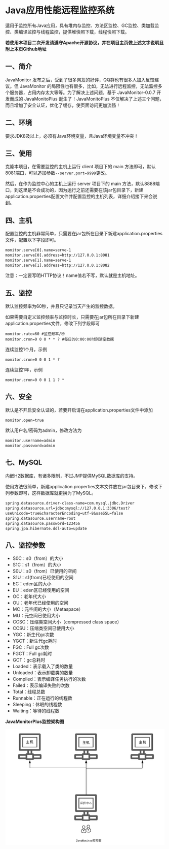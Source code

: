 # Java应用性能远程监控系统

适用于监控所有Java应用，具有堆内存监控、方法区监控、GC监控、类加载监控、类编译监控与线程监控，提供堆快照下载，线程快照下载。

**若使用本项目二次开发请遵守Apache开源协议，并在项目主页做上述文字说明且附上本页Github地址**

## 一、简介

JavaMonitor 发布之后，受到了很多网友的好评，QQ群也有很多人加入反馈建议。但 JavaMonitor 的局限性也有很多，比如，无法进行远程监控，无法监控多个服务器，占用内存太大等等。为了解决上述问题，基于 JavaMonitor-0.0.7 开发而成的 JavaMonitoPlus 诞生了！JavaMonitoPlus 不仅解决了上述三个问题，而且增加了安全认证，优化了缓存，使页面访问更加流畅！

## 二、环境

要求JDK8及以上，必须有Java环境变量，且Java环境变量不冲突！

## 三、使用

克隆本项目，在需要监控的主机上运行 client 项目下的 main 方法即可，默认8081端口，可以追加参数`--server.port=9999`更改。

然后，在作为监控中心的主机上运行 server 项目下的 main 方法，默认8888端口，到这里是不会成功的，因为运行之前还需要在该jar包目录下，新建application.properties配置文件并配置监控的主机列表，详细介绍接下来会说到。

## 四、主机

配置监控的主机非常简单，只需要在jar包所在目录下新建application.properties文件，配置以下字段即可。

```properties
monitor.serve[0].name=serve-1
monitor.serve[0].address=http://127.0.0.1:8081
monitor.serve[1].name=serve-1
monitor.serve[1].address=http://127.0.0.1:8082
```

注意：一定要写明HTTP协议！name值若不写，默认就是主机地址。

## 五、监控

默认监控频率为60秒，并且只记录当天产生的监控数据。

如果需要自定义监控频率与监控时长，只需要在jar包所在目录下新建application.properties文件，修改下列字段即可

```
monitor.rate=60 #监控频率/秒
monitor.cron=0 0 0 * * ? #每日的0:00:00时刻清空数据
```

连续监控1个月，示例

```
monitor.cron=0 0 0 1 * ?
```

连续监控1年，示例

```
monitor.cron=0 0 0 1 1 ? *
```

## 六、安全

默认是不开启安全认证的，若要开启请在application.properties文件中添加

```properties
monitor.open=true
```

默认用户名/密码为admin，修改方法为

```properties
monitor.username=admin
monitor.password=admin
```

## 七、MySQL

内嵌H2数据库，有诸多限制，不过JMP提供MySQL数据库的支持。

使用方法很简单，新建application.properties文本文件放在jar包目录下，修改下列参数即可，这样数据库就更换为了MySQL。

```properties
spring.datasource.driver-class-name=com.mysql.jdbc.Driver
spring.datasource.url=jdbc:mysql://127.0.0.1:3306/test?useUnicode=true&characterEncoding=utf-8&useSSL=false
spring.datasource.username=root
spring.datasource.password=123456
spring.jpa.hibernate.ddl-auto=update
```

## 八、监控参数

- S0C：s0（from）的大小
- S1C：s1（from）的大小
- S0U：s0（from）已使用的空间
- S1U：s1(from)已经使用的空间
- EC：eden区的大小
- EU：eden区已经使用的空间
- OC：老年代大小
- OU：老年代已经使用的空间
- MC：元空间的大小（Metaspace）
- MU：元空间已使用大小
- CCSC：压缩类空间大小（compressed class space）
- CCSU：压缩类空间已使用大小
- YGC：新生代gc次数
- YGCT：新生代gc耗时
- FGC：Full gc次数
- FGCT：Full gc耗时
- GCT：gc总耗时
- Loaded：表示载入了类的数量
- Unloaded：表示卸载类的数量
- Compiled：表示编译任务执行的次数
- Failed：表示编译失败的次数
- Total：线程总数
- Runnable：正在运行的线程数
- Sleeping：休眠的线程数
- Waiting：等待的线程数

**JavaMonitorPlus监控架构图**

![./JavaMonitor/picture/20190317192605.png](./JavaMonitor/picture/20190317192605.png)
